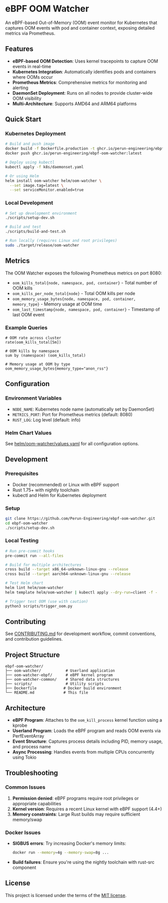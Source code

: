 # eBPF OOM Watcher

An eBPF-based Out-of-Memory (OOM) event monitor for Kubernetes that captures OOM events with pod and container context, exposing detailed metrics via Prometheus.

## Features

- **eBPF-based OOM Detection**: Uses kernel tracepoints to capture OOM events in real-time
- **Kubernetes Integration**: Automatically identifies pods and containers where OOMs occur
- **Prometheus Metrics**: Comprehensive metrics for monitoring and alerting
- **DaemonSet Deployment**: Runs on all nodes to provide cluster-wide OOM visibility
- **Multi-Architecture**: Supports AMD64 and ARM64 platforms

## Quick Start

### Kubernetes Deployment

```bash
# Build and push image
docker build -f Dockerfile.production -t ghcr.io/perun-engineering/ebpf-oom-watcher:latest .
docker push ghcr.io/perun-engineering/ebpf-oom-watcher:latest

# Deploy using kubectl
kubectl apply -f k8s/daemonset.yaml

# Or using Helm
helm install oom-watcher helm/oom-watcher \
  --set image.tag=latest \
  --set serviceMonitor.enabled=true
```

### Local Development

```bash
# Set up development environment
./scripts/setup-dev.sh

# Build and test
./scripts/build-and-test.sh

# Run locally (requires Linux and root privileges)
sudo ./target/release/oom-watcher
```

## Metrics

The OOM Watcher exposes the following Prometheus metrics on port 8080:

- `oom_kills_total{node, namespace, pod, container}` - Total number of OOM kills
- `oom_kills_per_node_total{node}` - Total OOM kills per node
- `oom_memory_usage_bytes{node, namespace, pod, container, memory_type}` - Memory usage at OOM time
- `oom_last_timestamp{node, namespace, pod, container}` - Timestamp of last OOM event

### Example Queries

```promql
# OOM rate across cluster
rate(oom_kills_total[5m])

# OOM kills by namespace
sum by (namespace) (oom_kills_total)

# Memory usage at OOM by type
oom_memory_usage_bytes{memory_type="anon_rss"}
```

## Configuration

### Environment Variables

- `NODE_NAME`: Kubernetes node name (automatically set by DaemonSet)
- `METRICS_PORT`: Port for Prometheus metrics (default: 8080)
- `RUST_LOG`: Log level (default: info)

### Helm Chart Values

See [helm/oom-watcher/values.yaml](helm/oom-watcher/values.yaml) for all configuration options.

## Development

### Prerequisites

- Docker (recommended) or Linux with eBPF support
- Rust 1.75+ with nightly toolchain
- kubectl and Helm for Kubernetes deployment

### Setup

```bash
git clone https://github.com/Perun-Engineering/ebpf-oom-watcher.git
cd ebpf-oom-watcher
./scripts/setup-dev.sh
```

### Local Testing

```bash
# Run pre-commit hooks
pre-commit run --all-files

# Build for multiple architectures
cross build --target x86_64-unknown-linux-gnu --release
cross build --target aarch64-unknown-linux-gnu --release

# Test Helm chart
helm lint helm/oom-watcher
helm template helm/oom-watcher | kubectl apply --dry-run=client -f -

# Trigger test OOM (use with caution)
python3 scripts/trigger_oom.py
```

## Contributing

See [CONTRIBUTING.md](CONTRIBUTING.md) for development workflow, commit conventions, and contribution guidelines.

## Project Structure

```
ebpf-oom-watcher/
├── oom-watcher/           # Userland application
├── oom-watcher-ebpf/      # eBPF kernel program
├── oom-watcher-common/    # Shared data structures
├── scripts/               # Utility scripts
├── Dockerfile            # Docker build environment
└── README.md             # This file
```

## Architecture

- **eBPF Program**: Attaches to the `oom_kill_process` kernel function using a kprobe
- **Userland Program**: Loads the eBPF program and reads OOM events via PerfEventArray
- **Event Structure**: Captures process details including PID, memory usage, and process name
- **Async Processing**: Handles events from multiple CPUs concurrently using Tokio

## Troubleshooting

### Common Issues

1. **Permission denied**: eBPF programs require root privileges or appropriate capabilities
2. **Kernel version**: Requires a recent Linux kernel with eBPF support (4.4+)
3. **Memory constraints**: Large Rust builds may require sufficient memory/swap

### Docker Issues

- **SIGBUS errors**: Try increasing Docker's memory limits:
  ```bash
  docker run --memory=4g --memory-swap=8g ...
  ```
- **Build failures**: Ensure you're using the nightly toolchain with rust-src component

## License

This project is licensed under the terms of the [MIT license].

[MIT license]: LICENSE-MIT
